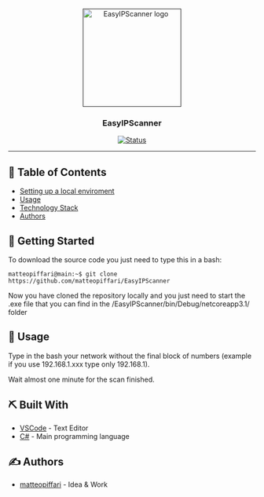 <p align="center"> 
  <a href="" rel="noopener">
 <img width=200px height=200px src="https://matteopiffari.github.io/assets/img/EasyIPScanner.svg" alt="EasyIPScanner logo"></a>
</p>

<h3 align="center">EasyIPScanner</h3>

<div align="center">

[![Status](https://img.shields.io/badge/status-active-success.svg)]()

</div>

---

## 📝 Table of Contents

- [Setting up a local enviroment](#getting_started)
- [Usage](#usage)
- [Technology Stack](#tech_stack)
- [Authors](#authors)

## 🏁 Getting Started <a name = "getting_started"></a>

To download the source code you just need to type this in a bash:

```console
matteopiffari@main:~$ git clone https://github.com/matteopiffari/EasyIPScanner
```

Now you have cloned the repository locally and you just need to start the .exe file that you can find in the /EasyIPScanner/bin/Debug/netcoreapp3.1/ folder

## 🎈 Usage <a name="usage"></a>

Type in the bash your network without the final block of numbers (example if you use 192.168.1.xxx type only 192.168.1).

Wait almost one minute for the scan finished.

## ⛏️ Built With <a name = "tech_stack"></a>

- [VSCode](https://code.visualstudio.com/) - Text Editor
- [C#](https://docs.microsoft.com/en-us/dotnet/csharp/) - Main programming language

## ✍️ Authors <a name = "authors"></a>

- [matteopiffari](https://github.com/matteopiffari) - Idea & Work
